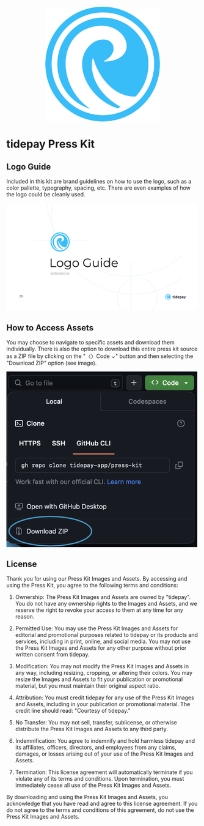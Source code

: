 <p align="center">
  <img src="./Assets/Logo/tidepay-logo.svg" width="300">
</p>

# tidepay Press Kit

## Logo Guide

Included in this kit are brand guidelines on how to use the logo, such as a color pallette, typography, spacing, etc. There are even examples of how the logo could be cleanly used.

<img src="./Logo Guide/01.1_cover_v1.0.png" width="500">

## How to Access Assets

You may choose to navigate to specific assets and download them individually. There is also the option to download this entire press kit source as a ZIP file by clicking on the "〈〉Code ⌄" button and then selecting the "Download ZIP" option (see image).

<img src="./README/download-zip.png" width="500" />


## License

Thank you for using our Press Kit Images and Assets. By accessing and using the Press Kit, you agree to the following terms and conditions:

1. Ownership: The Press Kit Images and Assets are owned by "tidepay". You do not have any ownership rights to the Images and Assets, and we reserve the right to revoke your access to them at any time for any reason.

1. Permitted Use: You may use the Press Kit Images and Assets for editorial and promotional purposes related to tidepay or its products and services, including in print, online, and social media. You may not use the Press Kit Images and Assets for any other purpose without prior written consent from tidepay.

1. Modification: You may not modify the Press Kit Images and Assets in any way, including resizing, cropping, or altering their colors. You may resize the Images and Assets to fit your publication or promotional material, but you must maintain their original aspect ratio.

1. Attribution: You must credit tidepay for any use of the Press Kit Images and Assets, including in your publication or promotional material. The credit line should read: "Courtesy of tidepay."

1. No Transfer: You may not sell, transfer, sublicense, or otherwise distribute the Press Kit Images and Assets to any third party.

1. Indemnification: You agree to indemnify and hold harmless tidepay and its affiliates, officers, directors, and employees from any claims, damages, or losses arising out of your use of the Press Kit Images and Assets.

1. Termination: This license agreement will automatically terminate if you violate any of its terms and conditions. Upon termination, you must immediately cease all use of the Press Kit Images and Assets.

By downloading and using the Press Kit Images and Assets, you acknowledge that you have read and agree to this license agreement. If you do not agree to the terms and conditions of this agreement, do not use the Press Kit Images and Assets.
